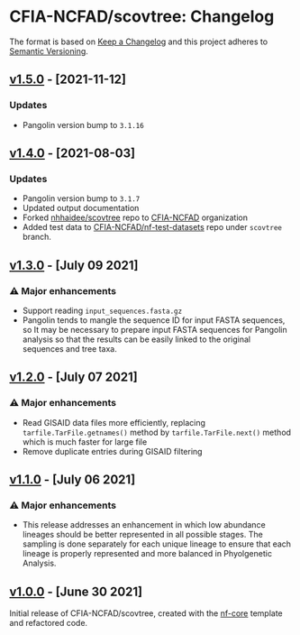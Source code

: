 # CFIA-NCFAD/scovtree: Changelog

The format is based on [Keep a Changelog](https://keepachangelog.com/en/1.0.0/)
and this project adheres to [Semantic Versioning](https://semver.org/spec/v2.0.0.html).

## [v1.5.0](https://github.com/CFIA-NCFAD/scovtree/releases/tag/1.5.0) - [2021-11-12]

### Updates

* Pangolin version bump to `3.1.16`

## [v1.4.0](https://github.com/CFIA-NCFAD/scovtree/releases/tag/1.4.0) - [2021-08-03]

### Updates

* Pangolin version bump to `3.1.7`
* Updated output documentation
* Forked [nhhaidee/scovtree](https://github.com/nhhaidee/scovtree/) repo to [CFIA-NCFAD](https://github.com/CFIA-NCFAD) organization
* Added test data to [CFIA-NCFAD/nf-test-datasets](https://github.com/CFIA-NCFAD/nf-test-datasets) repo under `scovtree` branch.

## [v1.3.0](https://github.com/CFIA-NCFAD/scovtree/releases/tag/1.3.0) - [July 09 2021]

### :warning: Major enhancements

* Support reading `input_sequences.fasta.gz`
* Pangolin tends to mangle the sequence ID for input FASTA sequences, so It may be necessary to prepare input FASTA sequences for Pangolin analysis so that the results can be easily linked to the original sequences and tree taxa.

## [v1.2.0](https://github.com/CFIA-NCFAD/scovtree/releases/tag/1.2.0) - [July 07 2021]

### :warning: Major enhancements

* Read GISAID data files more efficiently, replacing `tarfile.TarFile.getnames()` method by `tarfile.TarFile.next()` method which is much faster for large file
* Remove duplicate entries during GISAID filtering

## [v1.1.0](https://github.com/CFIA-NCFAD/scovtree/releases/tag/1.1.0) - [July 06 2021]

### :warning: Major enhancements

* This release addresses an enhancement in which low abundance lineages should be better represented in all possible stages. The sampling is done separately for each unique lineage to ensure that each lineage is properly represented and more balanced in Phyolgenetic Analysis.

## [v1.0.0](https://github.com/CFIA-NCFAD/scovtree/releases/tag/1.0.0) - [June 30 2021]

Initial release of CFIA-NCFAD/scovtree, created with the [nf-core](https://nf-co.re/) template and refactored code.
